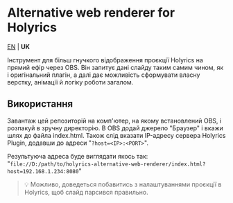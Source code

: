 # Alternative web renderer for Holyrics

[EN](README.md) | **UK**

Інструмент для більш гнучкого відображення проєкції Holyrics на прямий ефір через OBS. Він запитує дані слайду таким самим чином, як і оригінальний плагін, а далі дає можливість сформувати власну верстку, анімації й логіку роботи загалом.

## Використання

Завантаж цей репозиторій на комп'ютер, на якому встановлений OBS, і розпакуй в зручну директорію. В OBS додай джерело "Браузер" і вкажи шлях до файла index.html. Також слід вказати IP-адресу сервера Holyrics Plugin, додавши до адреси "`?host=<IP>:<PORT>`". 

Результуюча адреса буде виглядати якось так: "`file://D:/path/to/holyrics-alternative-web-renderer/index.html?host=192.168.1.234:8080`"

> 💡 Можливо, доведеться побавитись з налаштуваннями проєкції в Holyrics, щоб слайд парсився правильно.
